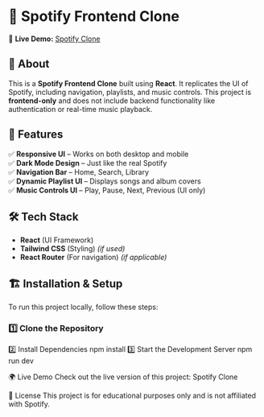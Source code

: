 # 🎵 Spotify Frontend Clone  

🔗 **Live Demo:** [Spotify Clone](https://spotify-clone-200.netlify.app/)

## 📌 About  
This is a **Spotify Frontend Clone** built using **React**. It replicates the UI of Spotify, including navigation, playlists, and music controls. This project is **frontend-only** and does not include backend functionality like authentication or real-time music playback.  

## 🚀 Features  
✅ **Responsive UI** – Works on both desktop and mobile  
✅ **Dark Mode Design** – Just like the real Spotify  
✅ **Navigation Bar** – Home, Search, Library  
✅ **Dynamic Playlist UI** – Displays songs and album covers  
✅ **Music Controls UI** – Play, Pause, Next, Previous (UI only)  

## 🛠️ Tech Stack  
- **React** (UI Framework)  
- **Tailwind CSS** (Styling) *(if used)*  
- **React Router** (For navigation) *(if applicable)*  

## 🏗️ Installation & Setup  
To run this project locally, follow these steps:

### 1️⃣ Clone the Repository  

2️⃣ Install Dependencies
   npm install
3️⃣ Start the Development Server
   npm run dev

🌍 Live Demo
Check out the live version of this project: Spotify Clone

📜 License
This project is for educational purposes only and is not affiliated with Spotify.
